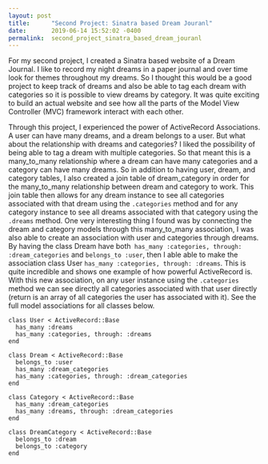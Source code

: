 ```yaml
---
layout: post
title:      "Second Project: Sinatra based Dream Jouranl"
date:       2019-06-14 15:52:02 -0400
permalink:  second_project_sinatra_based_dream_jouranl
---
```



For my second project, I created a Sinatra based website of a Dream Journal. I like to record my night dreams in a paper journal and over time look for themes throughout my dreams. So I thought this would be a good project to keep track of dreams and also be able to tag each dream with categories so it is possible to view dreams by category. It was quite exciting to build an actual website and see how all the parts of the Model View Controller (MVC) framework interact with each other.

Through this project, I experienced the power of ActiveRecord Associations. A user can have many dreams, and a dream belongs to a user. But what about the relationship with dreams and categories? I liked the possibility of being able to tag a dream with multiple categories. So that meant this is a many_to_many relationship where a dream can have many categories and a category can have many dreams. So in addition to having user, dream, and category tables, I also created a join table of dream_category in order for the many_to_many relationship between dream and category to work. This join table then allows for any dream instance to see all categories associated with that dream using the `.categories` method and for any category instance to see all dreams associated with that category using the `.dreams` method. One very interesting thing I found was by connecting the dream and category models through this many_to_many association, I was also able to create an association with user and categories through dreams. By having the class Dream have both` has_many :categories, through: :dream_categories` and `belongs_to :user`, then I able able to make the association class User `has_many :categories, through: :dreams`. This is quite incredible and shows one example of how powerful ActiveRecord is. With this new association, on any user instance using the `.categories` method we can see directly all categories associated with that user directly (return is an array of all categories the user has associated with it). See the full model associations for all classes below.

```
class User < ActiveRecord::Base
  has_many :dreams
  has_many :categories, through: :dreams
end

class Dream < ActiveRecord::Base
  belongs_to :user
  has_many :dream_categories
  has_many :categories, through: :dream_categories
end

class Category < ActiveRecord::Base
  has_many :dream_categories
  has_many :dreams, through: :dream_categories
end

class DreamCategory < ActiveRecord::Base
  belongs_to :dream
  belongs_to :category
end
```

